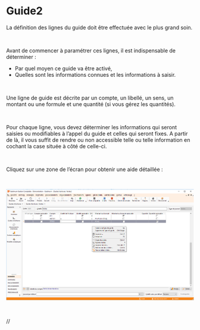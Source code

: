 # Guide2



La définition des lignes du guide doit être effectuée avec le plus grand 
 soin.


 


Avant de commencer à paramétrer ces lignes, il est indispensable de 
 déterminer :


* Par quel moyen 
 ce guide va être activé,
* Quelles sont les 
 informations connues et les informations à saisir.


 


Une ligne de guide est décrite par un compte, un libellé, un sens, un 
 montant ou une formule et une quantité (si vous gérez les quantités).


 


Pour chaque ligne, vous devez déterminer les informations qui seront 
 saisies ou modifiables à l’appel du guide et celles qui seront fixes. 
 A partir de là, il vous suffit de rendre ou non accessible telle ou telle 
 information en cochant la case située à côté de celle-ci.


 


Cliquez sur une zone de l’écran pour obtenir une aide détaillée :


 


![](Guide.png)















  


//<![CDATA[
 if( typeof( FilePopupInit ) != 'function' ) FilePopupInit = new Function();
 FilePopupInit('area15');
 FilePopupInit('area16');
 FilePopupInit('area17');
 FilePopupInit('area18');
 FilePopupInit('area19');
 FilePopupInit('area20');
 FilePopupInit('area21');
 FilePopupInit('area22');
 FilePopupInit('area23');
 FilePopupInit('area24');
 FilePopupInit('area25');
 FilePopupInit('area26');
 FilePopupInit('area27');
 FilePopupInit('area28');
//]]>
